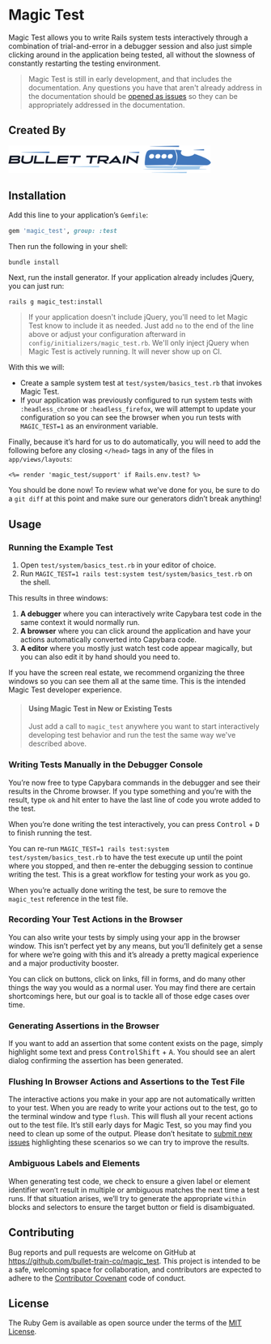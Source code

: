 # Magic Test

Magic Test allows you to write Rails system tests interactively through a combination of trial-and-error in a debugger session and also just simple clicking around in the application being tested, all without the slowness of constantly restarting the testing environment.

> Magic Test is still in early development, and that includes the documentation. Any questions you have that aren't already address in the documentation should be [opened as issues](https://github.com/bullet-train-co/magic_test/issues/new) so they can be appropriately addressed in the documentation.

## Created By

<a href="https://bullettrain.co" target="_blank">
  <img src="https://github.com/CanCanCommunity/cancancan/raw/develop/logo/bullet_train.png" alt="Bullet Train" width="400"/>
</a>
<br/>

## Installation

Add this line to your application’s `Gemfile`:

```ruby
gem 'magic_test', group: :test
```

Then run the following in your shell:

```
bundle install
```

Next, run the install generator. If your application already includes jQuery, you can just run:

```
rails g magic_test:install
```

> If your application doesn't include jQuery, you'll need to let Magic Test know to include it as needed. Just add `no` to the end of the line above or adjust your configuration afterward in `config/initializers/magic_test.rb`. We'll only inject jQuery when Magic Test is actively running. It will never show up on CI.

With this we will:

 - Create a sample system test at `test/system/basics_test.rb` that invokes Magic Test.
 - If your application was previously configured to run system tests with `:headless_chrome` or `:headless_firefox`, we will attempt to update your configuration so you can see the browser when you run tests with `MAGIC_TEST=1` as an environment variable.

 Finally, because it’s hard for us to do automatically, you will need to add the following before any closing `</head>` tags in any of the files in `app/views/layouts`:

```ruby+erb
<%= render 'magic_test/support' if Rails.env.test? %>
```

You should be done now! To review what we’ve done for you, be sure to do a `git diff` at this point and make sure our generators didn’t break anything!

## Usage

### Running the Example Test

1. Open `test/system/basics_test.rb` in your editor of choice.
2. Run `MAGIC_TEST=1 rails test:system test/system/basics_test.rb` on the shell.

This results in three windows:

  1. **A debugger** where you can interactively write Capybara test code in the same context it would normally run.
  2. **A browser** where you can click around the application and have your actions automatically converted into Capybara code.
  3. **A editor** where you mostly just watch test code appear magically, but you can also edit it by hand should you need to.

If you have the screen real estate, we recommend organizing the three windows so you can see them all at the same time. This is the intended Magic Test developer experience.

> #### Using Magic Test in New or Existing Tests
> Just add a call to `magic_test` anywhere you want to start interactively developing test behavior and run the test the same way we've described above.

### Writing Tests Manually in the Debugger Console

You’re now free to type Capybara commands in the debugger and see their results in the Chrome browser. If you type something and you’re with the result, type `ok` and hit enter to have the last line of code you wrote added to the test.

When you’re done writing the test interactively, you can press <kbd>Control</kbd> + <kbd>D</kbd> to finish running the test.

You can re-run `MAGIC_TEST=1 rails test:system test/system/basics_test.rb` to have the test execute up until the point where you stopped, and then re-enter the debugging session to continue writing the test. This is a great workflow for testing your work as you go.

When you’re actually done writing the test, be sure to remove the `magic_test` reference in the test file.

### Recording Your Test Actions in the Browser

You can also write your tests by simply using your app in the browser window. This isn’t perfect yet by any means, but you’ll definitely get a sense for where we’re going with this and it’s already a pretty magical experience and a major productivity booster.

You can click on buttons, click on links, fill in forms, and do many other things the way you would as a normal user. You may find there are certain shortcomings here, but our goal is to tackle all of those edge cases over time.

### Generating Assertions in the Browser

If you want to add an assertion that some content exists on the page, simply highlight some text and press <kbd>Control</kbd><kbd>Shift</kbd> + <kbd>A</kbd>. You should see an alert dialog confirming the assertion has been generated.

### Flushing In Browser Actions and Assertions to the Test File

The interactive actions you make in your app are not automatically written to your test.  When you are ready to write your actions out to the test, go to the terminal window and type `flush`.  This will flush all your recent actions out to the test file. It’s still early days for Magic Test, so you may find you need to clean up some of the output. Please don’t hesitate to [submit new issues](https://github.com/bullet-train-co/magic_test/issues/new) highlighting these scenarios so we can try to improve the results.

### Ambiguous Labels and Elements

When generating test code, we check to ensure a given label or element identifier won’t result in multiple or ambiguous matches the next time a test runs. If that situation arises, we’ll try to generate the appropriate `within` blocks and selectors to ensure the target button or field is disambiguated.

## Contributing

Bug reports and pull requests are welcome on GitHub at https://github.com/bullet-train-co/magic_test. This project is intended to be a safe, welcoming space for collaboration, and contributors are expected to adhere to the [Contributor Covenant](http://contributor-covenant.org) code of conduct.

## License

The Ruby Gem is available as open source under the terms of the [MIT License](https://opensource.org/licenses/MIT).
